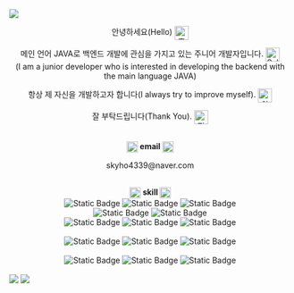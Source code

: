 <!-- hearder -->
<img src="https://capsule-render.vercel.app/api?type=waving&color=auto&height=200&section=header&text=Welcome&fontSize=90&fontAlignY=30&desc='GEONHO'%20GitHub%20Profile&descAlignY=51&descAlign=59.5&align=center" />

<!-- main -->
<div>
  <p align= "center">안녕하세요(Hello)
    <img src="https://em-content.zobj.net/source/joypixels-animations/366/waving-hand_1f44b.gif" srcset="https://em-content.zobj.net/source/joypixels-animations/366/waving-hand_1f44b.gif 2x" alt="흔드는 손 on JoyPixels Animations 3.5" width="25" height="25" align= "center">
  </p>
  <p align= "center">메인 언어 JAVA로 백엔드 개발에 관심을 가지고 있는 주니어 개발자입니다.
    <img src="https://em-content.zobj.net/source/microsoft-teams/363/saluting-face_1fae1.png" srcset="https://em-content.zobj.net/source/microsoft-teams/363/saluting-face_1fae1.png 2x" alt="Saluting Face on Microsoft Teams 15.0" width="25" height="25" align= "center">
    </br> (I am a junior developer who is interested in developing the backend with the main language JAVA)
  </p> 
  <p align= "center">
    항상 제 자신을 개발하고자 합니다(I always try to improve myself).
    <img src="https://em-content.zobj.net/thumbs/120/google/350/flexed-biceps_1f4aa.png" srcset="https://em-content.zobj.net/thumbs/240/google/350/flexed-biceps_1f4aa.png 2x" alt="알통 on Google Noto Color Emoji 15.0" width="25" height="25" align= "center">
  </p>
  <p align= "center">
    잘 부탁드립니다(Thank You).
    <img src="https://em-content.zobj.net/thumbs/120/google/350/man-bowing_1f647-200d-2642-fe0f.png" srcset="https://em-content.zobj.net/thumbs/240/google/350/man-bowing_1f647-200d-2642-fe0f.png 2x" alt="절하는 남자 on Google Noto Color Emoji 15.0" width="25" height="25" align= "center">
  </p>
</div>

</br>
<div align="center">
  <img src="https://em-content.zobj.net/thumbs/120/samsung/349/e-mail_1f4e7.png" srcset="https://em-content.zobj.net/thumbs/240/samsung/349/e-mail_1f4e7.png 2x" alt="이메일 on Samsung One UI 5.0" width="20" height="20"
      align="center">
  <strong>email</strong>
  <img src="https://em-content.zobj.net/thumbs/120/samsung/349/e-mail_1f4e7.png" srcset="https://em-content.zobj.net/thumbs/240/samsung/349/e-mail_1f4e7.png 2x" alt="이메일 on Samsung One UI 5.0" width="20" height="20"
      align="center">
  <p align="center">
    skyho4339@naver.com
  </p>
</div>

</br>
<div align="center">
  <img src="https://em-content.zobj.net/thumbs/120/google/350/light-bulb_1f4a1.png" srcset="https://em-content.zobj.net/thumbs/240/google/350/light-bulb_1f4a1.png 2x" alt="전구 on Google Noto Color Emoji 15.0" width="20" height="20" align="center">
  <strong align="center">
    skill
  </strong>
  <img src="https://em-content.zobj.net/thumbs/120/google/350/light-bulb_1f4a1.png" srcset="https://em-content.zobj.net/thumbs/240/google/350/light-bulb_1f4a1.png 2x" alt="전구 on Google Noto Color Emoji 15.0" width="20" height="20" align="center">
  
  </br>
  <img alt="Static Badge" src="https://img.shields.io/badge/HTML5-E34F26?style=flat&logo=HTML5&logoColor=white">
  <img alt="Static Badge" src="https://img.shields.io/badge/CSS3-1572B6?style=flat&logo=CSS3&logoColor=white">
  <img alt="Static Badge" src="https://img.shields.io/badge/JS-F7DF1E?style=flat&logo=JavaScript&logoColor=black">

  </br>
  <img alt="Static Badge" src="https://img.shields.io/badge/JAVA-0ABF53">
  <img alt="Static Badge" src="https://img.shields.io/badge/Python-3776AB?style=flat&logo=Python&logoColor=white">

  </br>
  <img alt="Static Badge" src="https://img.shields.io/badge/JSP-EE4353">
  <img alt="Static Badge" src="https://img.shields.io/badge/Spring-6DB33F?style=flat&logo=Spring&logoColor=white">
  <img alt="Static Badge" src="https://img.shields.io/badge/Spring Boot-6DB33F?style=flat&logo=Spring Boot&logoColor=white">

  </br>
  </br>
  <img alt="Static Badge" src="https://img.shields.io/badge/IntelliJ-000000?style=flat&logo=IntelliJ IDEA&logoColor=white">
  <img alt="Static Badge" src="https://img.shields.io/badge/VS Code-007ACC?style=flat&logo=Visual Studio Code&logoColor=black">
  <img alt="Static Badge" src="https://img.shields.io/badge/Jupyter Notebook-F37626?style=flat&logo=Jupyter&logoColor=white">

  </br>
  </br>
  <img alt="Static Badge" src="https://img.shields.io/badge/MariaDB-003545?style=flat&logo=MariaDB&logoColor=white">
  <img alt="Static Badge" src="https://img.shields.io/badge/AWS(RDS, EC2)-FF9900?style=flat&logo=Amazon AWS&logoColor=black">
  <img alt="Static Badge" src="https://img.shields.io/badge/Sourcetree-0052CC?style=flat&logo=Sourcetree&logoColor=white">
</div>

</br>
<img src="https://github-readme-stats.vercel.app/api/top-langs/?username=lee4339&layout=compact">
<img src="https://github-readme-stats.vercel.app/api?username=lee4339&show_icons=true">



